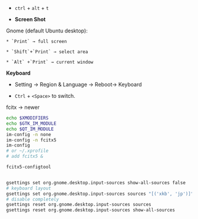 * `ctrl` + `alt` + `t`

* **Screen Shot**

Gnome (default Ubuntu desktop):

    * `Print` → full screen

    * `Shift`+`Print` → select area

    * `Alt` +`Print` → current window

**Keyboard**

* Setting -> Region & Language -> Reboot-> Keyboard

* `Ctrl` + `<Space>` to switch.

fcitx -> newer

```bash
echo $XMODIFIERS
echo $GTK_IM_MODULE
echo $QT_IM_MODULE
im-config -n none
im-config -n fcitx5
im-config
# or ~/.xprofile
# add fcitx5 &

fcitx5-configtool


gsettings set org.gnome.desktop.input-sources show-all-sources false
# keyboard layout
gsettings set org.gnome.desktop.input-sources sources "[('xkb', 'jp')]"
# disable completely
gsettings reset org.gnome.desktop.input-sources sources
gsettings reset org.gnome.desktop.input-sources show-all-sources


```
